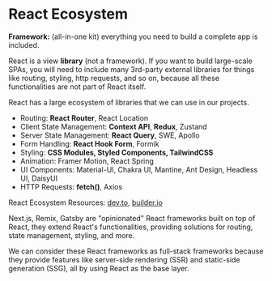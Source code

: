 # React Ecosystem

**Framework:** (all-in-one kit) everything you need to build a complete app is included.

React is a view **library** (not a framework). If you want to build large-scale SPAs, you will need to include many 3rd-party external libraries for things like routing, styling, http requests, and so on, because all these functionalities are not part of React itself.

React has a large ecosystem of libraries that we can use in our projects.

- Routing: **React Router**, React Location
- Client State Management: **Context API**, **Redux**, Zustand
- Server State Management: **React Query**, SWE, Apollo
- Form Handling: **React Hook Form**, Formik
- Styling: **CSS Modules, Styled Components, TailwindCSS**
- Animation: Framer Motion, React Spring
- UI Components: Material-UI, Chakra UI, Mantine, Ant Design, Headless UI, DaisyUI
- HTTP Requests: **fetch()**, Axios

React Ecosystem Resources: [dev.to](https://dev.to/avinashvagh/react-ecosystem-in-2024-418k), [builder.io](https://www.builder.io/blog/react-js-in-2023)

Next.js, Remix, Gatsby are "opinionated" React frameworks built on top of React, they extend React's functionalities, providing solutions for routing, state management, styling, and more.

We can consider these React frameworks as full-stack frameworks because they provide features like server-side rendering (SSR) and static-side generation (SSG), all by using React as the base layer.
